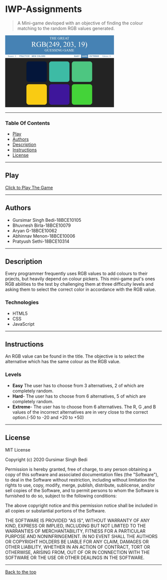 # IWP-Assignments
>A Mini-game devloped with an objective of finding the colour matching to the random RGB values generated.
<img src="Assignment-1/image/gamepic.JPG" width=350>

---

### Table Of Contents
- [Play](#play)
- [Authors](#authors)
- [Description](#description)
- [Instructions](#instructions)
- [License](#license)

---

## Play
[Click to Play The Game](https://gursimar04.github.io/IWP-Assignments/Assignment-1/)

---

## Authors
- Gursimar Singh Bedi-18BCE10105
- Bhuvnesh Birla-18BCE10079
- Aryan G-18BCE10062
- Abhinnav Menon-18BCE10006
- Pratyush Sethi-18BCE10314

---

## Description
Every programmer frequently uses RGB values to add colours to their prjects, but heavily depend on colour pickers. This mini-game put's ones RGB abilities to the test by challenging them at three difficulty levels and asking them to select the correct color in accordance with the RGB value. 

### Technologies

- HTML5
- CSS
- JavaScript

---

## Instructions
An RGB value can be found in the title. The objective is to select the alternative which has the same colour as the RGB value.

### Levels

- **Easy** The user has to choose from 3 alternatives, 2 of which are completely random.
- **Hard**- The user has to choose from 6 alternatives, 5 of which are completely random.
- **Extreme**- The user has to choose from 6 alternatives. The R, G ,and B values of the incorrect alternatives are in very close to the correct option.(-50 to -20 and +20 to +50)

---
## License
MIT License

Copyright (c) 2020 Gursimar Singh Bedi

Permission is hereby granted, free of charge, to any person obtaining a copy of this software and associated documentation files (the "Software"), to deal in the Software without restriction, including without limitation the rights to use, copy, modify, merge, publish, distribute, sublicense, and/or sell copies of the Software, and to permit persons to whom the Software is furnished to do so, subject to the following conditions:

The above copyright notice and this permission notice shall be included in all copies or substantial portions of the Software.

THE SOFTWARE IS PROVIDED "AS IS", WITHOUT WARRANTY OF ANY KIND, EXPRESS OR IMPLIED, INCLUDING BUT NOT LIMITED TO THE WARRANTIES OF MERCHANTABILITY, FITNESS FOR A PARTICULAR PURPOSE AND NONINFRINGEMENT. IN NO EVENT SHALL THE AUTHORS OR COPYRIGHT HOLDERS BE LIABLE FOR ANY CLAIM, DAMAGES OR OTHER LIABILITY, WHETHER IN AN ACTION OF CONTRACT, TORT OR OTHERWISE, ARISING FROM, OUT OF OR IN CONNECTION WITH THE SOFTWARE OR THE USE OR OTHER DEALINGS IN THE SOFTWARE.

---



[Back to the top](#IWP-Assignments)
